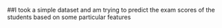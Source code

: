 ##I took a simple dataset and am trying to predict the exam scores of the students based on some particular features 
